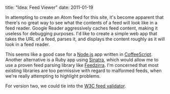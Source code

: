 title: "Idea: Feed Viewer"
date: 2011-01-19

In attempting to create an Atom feed for this site, it's become apparent that there's no great way to see what the contents of a feed will look like in a feed reader. Google Reader aggressively caches feed content, making it useless for debugging purposes. I'd like to create a simple web app that takes the URL of a feed, parses it, and displays the content roughly as it will look in a feed reader.

This seems like a good case for a [Node.js][njs] app written in [CoffeeScript][cfs]. Another alternative is a Ruby app using [Sinatra][sin], which would allow me to use a proven feed parsing library like [Feedzirra][fdz]. I'm concerned that most existing libraries are too permissive with regard to malformed feeds, when we're really attempting to highlight problems.

  [njs]: http://nodejs.org/
  [cfs]: http://jashkenas.github.com/coffee-script/
  [sin]: http://www.sinatrarb.com/
  [fdz]: https://github.com/pauldix/feedzirra

For version two, we could tie into the [W3C feed validator][w3c].

  [w3c]: http://validator.w3.org/